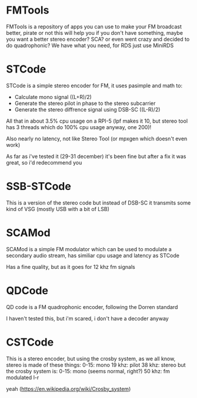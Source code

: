 # FMTools
FMTools is a repository of apps you can use to make your FM broadcast better, pirate or not this will help you if you don't have something, maybe you want a better stereo encoder? SCA? or even went crazy and decided to do quadrophonic? We have what you need, for RDS just use MiniRDS

# STCode
STCode is a simple stereo encoder for FM, it uses pasimple and math to:
-   Calculate mono signal ((L+R)/2)
-   Generate the stereo pilot in phase to the stereo subcarrier
-   Generate the stereo diffrence signal using DSB-SC ((L-R)/2)

All that in about 3.5% cpu usage on a RPI-5 (lpf makes it 10, but stereo tool has 3 threads which do 100% cpu usage anyway, one 200)!

Also nearly no latency, not like Stereo Tool (or mpxgen which doesn't even work)

As far as i've tested it (29-31 december) it's been fine but after a fix it was great, so i'd redecommend you

# SSB-STCode
This is a version of the stereo code but instead of DSB-SC it transmits some kind of VSG (mostly USB with a bit of LSB)

# SCAMod
SCAMod is a simple FM modulator which can be used to modulate a secondary audio stream, has similiar cpu usage and latency as STCode

Has a fine quality, but as it goes for 12 khz fm signals

# QDCode
QD code is a FM quadrophonic encoder, following the Dorren standard

I haven't tested this, but i'm scared, i don't have a decoder anyway

# CSTCode
This is a stereo encoder, but using the crosby system, as we all know, stereo is made of these things:
0-15: mono
19 khz: pilot
38 khz: stereo
but the crosby system is:
0-15: mono (seems normal, right?)
50 khz: fm modulated l-r


yeah (https://en.wikipedia.org/wiki/Crosby_system)